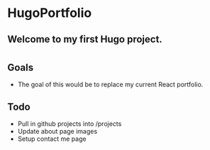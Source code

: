 # HugoPortfolio

## Welcome to my first Hugo project. 
#

## Goals 
* The goal of this would be to replace my current React portfolio.

## Todo
* Pull in github projects into /projects 
* Update about page images 
* Setup contact me page
